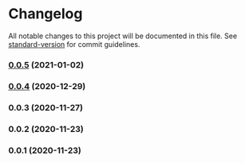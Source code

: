 # Changelog

All notable changes to this project will be documented in this file. See [standard-version](https://github.com/conventional-changelog/standard-version) for commit guidelines.

### [0.0.5](https://github.com/pahud/awscdk-run/compare/v0.0.4...v0.0.5) (2021-01-02)

### [0.0.4](https://github.com/pahud/awscdk-run/compare/v0.0.3...v0.0.4) (2020-12-29)

### 0.0.3 (2020-11-27)

### 0.0.2 (2020-11-23)

### 0.0.1 (2020-11-23)
